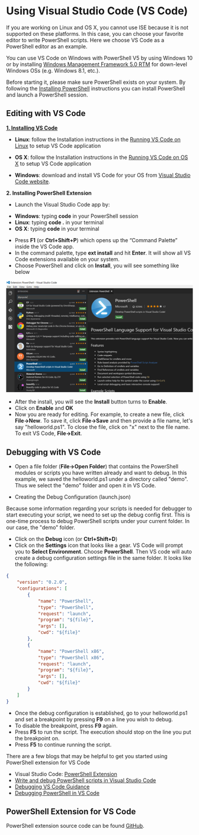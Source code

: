 Using Visual Studio Code (VS Code)
====

If you are working on Linux and OS X, you cannot use ISE because it is not supported on these platforms.
In this case, you can choose your favorite editor to write PowerShell scripts.
Here we choose VS Code as a PowerShell editor as an example.

You can use VS Code on Windows with PowerShell V5 by using Windows 10 or by installing [Windows Management Framework 5.0 RTM](https://www.microsoft.com/en-us/download/details.aspx?id=50395) for down-level Windows OSs (e.g. Windows 8.1, etc.).

Before starting it, please make sure PowerShell exists on your system.
By following the [Installing PowerShell](./README.md#installing-powershell) instructions you can install PowerShell and launch a PowerShell session.

Editing with VS Code
----
[**1. Installing VS Code**](https://code.visualstudio.com/Docs/setup/setup-overview)

* **Linux**: follow the Installation instructions in the [Running VS Code on Linux](https://code.visualstudio.com/docs/setup/linux) to setup VS Code application


* **OS X**: follow the Installation instructions in the [Running VS Code on OS X](https://code.visualstudio.com/docs/setup/osx) to setup VS Code application

* **Windows**: download and install VS Code for your OS from [Visual Studio Code website](https://code.visualstudio.com/docs/setup/windows).


**2. Installing PowerShell Extension**

-	Launch the Visual Studio Code app by:    
  *	**Windows**:      typing **code** in your PowerShell session
  *	**Linux**:        typing **code .** in your terminal
  *	**OS X**:         typing **code** in your terminal


-	Press **F1** (or **Ctrl+Shift+P**) which opens up the “Command Palette” inside the VS Code app.
-	In the command palette, type **ext install** and hit **Enter**. It will show all VS Code extensions available on your system.
-	Choose PowerShell and click on **Install**, you will see something like below

![VSCode](vscode.png)

-	After the install, you will see the **Install** button turns to **Enable**.
-	Click on **Enable** and **OK**
-	Now you are ready for editing.
For example, to create a new file, click **File->New**.
To save it, click **File->Save** and then provide a file name, let's say "helloworld.ps1".
To close the file, click on "x" next to the file name.
To exit VS Code, **File->Exit**.


Debugging with VS Code
----

-	Open a file folder (**File->Open Folder**) that contains the PowerShell modules or scripts you have written already and want to debug.
In this example, we saved the helloworld.ps1 under a directory called "demo".
Thus we select the "demo" folder and open it in VS Code.

-	Creating the Debug Configuration (launch.json)

  Because some information regarding your scripts is needed for debugger to start executing your script, we need to set up the debug config first.
  This is one-time process to debug PowerShell scripts under your current folder.
  In our case, the "demo" folder.

  * Click on the **Debug** icon (or **Ctrl+Shift+D**)
  * Click on the **Settings** icon that looks like a gear.
  VS Code will prompt you to **Select Environment**.
Choose **PowerShell**.
Then VS code will auto create a debug configuration settings file in the same folder.
It looks like the following:
```json
{
    "version": "0.2.0",
    "configurations": [
        {
            "name": "PowerShell",
            "type": "PowerShell",
            "request": "launch",
            "program": "${file}",
            "args": [],
            "cwd": "${file}"
        },
        {
            "name": "PowerShell x86",
            "type": "PowerShell x86",
            "request": "launch",
            "program": "${file}",
            "args": [],
            "cwd": "${file}"
        }
    ]
}
```
-	Once the debug configuration is established, go to your helloworld.ps1 and set a breakpoint by pressing **F9** on a line you wish to debug.
-	To disable the breakpoint, press **F9** again.
-	Press **F5** to run the script.
The execution should stop on the line you put the breakpoint on.
- Press **F5** to continue running the script.

There are a few blogs that may be helpful to get you started using PowerShell extension for VS Code

-	Visual Studio Code: [PowerShell Extension][ps-extension]
-	[Write and debug PowerShell scripts in Visual Studio Code][debug]
-	[Debugging VS Code Guidance][vscode-guide]
-	[Debugging PowerShell in VS Code][ps-vscode]


[ps-extension]:https://blogs.msdn.microsoft.com/cdndevs/2015/12/11/visual-studio-code-powershell-extension/
[debug]:https://blogs.msdn.microsoft.com/powershell/2015/11/16/announcing-powershell-language-support-for-visual-studio-code-and-more/
[vscode-guide]:https://johnpapa.net/debugging-with-visual-studio-code/
[ps-vscode]:https://github.com/PowerShell/vscode-powershell-ops/tree/master/vscode-powershell/examples

PowerShell Extension for VS Code
----

PowerShell extension source code can be found [GitHub](https://github.com/PowerShell/vscode-powershell-ops).
